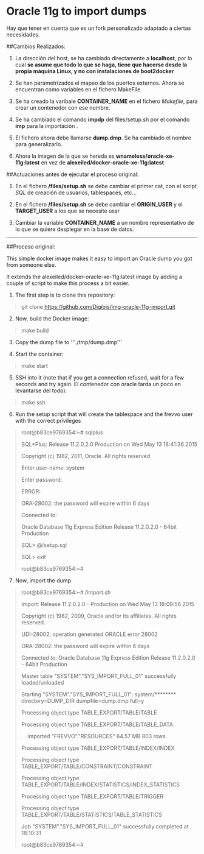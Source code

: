 # Oracle 11g to import dumps

Hay que tener en cuenta que es un fork personalizado adaptado a ciertas necesidades.

##Cambios Realizados:

1. La dirección del host, se ha cambiado directamente a **localhost**, por lo cual **se asume que todo lo que se haga, tiene que hacerse desde la propia máquina Linux, y no con instalaciones de boot2docker**

2. Se han parametrizados el mapeo de los puertos externos. Ahora se encuentran como variables en el fichero MakeFile

3. Se ha creado la varibale **CONTAINER_NAME** en el fichero *Makefile*, para crear un contenedor con ese nombre.

4. Se ha cambiado el comando **impdp** del files/setup.sh por el comando **imp** para la importación .

5. El fichero ahora debe llamarse **dump.dmp**. Se ha cambiado el nombre para generalizarlo.

6. Ahora la imagen de la que se hereda es **wnameless/oracle-xe-11g:latest** en vez de **alexeiled/docker-oracle-xe-11g:latest**

##Actuaciones antes de ejecutar el proceso original:

1. En el fichero **/files/setup.sh** se debe cambiar el primer cat, con el script *SQL* de creación de usuarios, tablespaces, etc...

2. En el fichero **/files/setup.sh** se debe cambiar el **ORIGIN_USER** y el **TARGET_USER** a los que se necesite usar

3. Cambiar la variable **CONTAINER_NAME** a un nombre representativo de lo que se quiere desplegar en la base de datos.

---

##Proceso original:

This simple docker image makes it easy to import an Oracle dump you got from someone else.

It extends the alexeiled/docker-oracle-xe-11g:latest image by adding a couple of script to make this process a bit easier.

1. The first step is to clone this repository:

> git clone https://github.com/Digibis/img-oracle-11g-import.git

2. Now, build the Docker image:

> make build

3. Copy the dump file to '''./tmp/dump.dmp'''

4. Start the container:

> make start

5. SSH into it (note that if you get a connection refused, wait for a few seconds and try again. El contenedor con oracle tarda un poco en levantarse del todo):

> make ssh

6. Run the setup script that will create the tablespace and the frevvo user with the correct privileges

>
> root@b83ce9769354:~# sqlplus
>
> SQL*Plus: Release 11.2.0.2.0 Production on Wed May 13 18:41:36 2015
>
> Copyright (c) 1982, 2011, Oracle.  All rights reserved.
>
> Enter user-name: system
>
> Enter password:
>
> ERROR:
>
> ORA-28002: the password will expire within 6 days
>
>
>
> Connected to:
>
> Oracle Database 11g Express Edition Release 11.2.0.2.0 - 64bit Production
>
> SQL> @/setup.sql
>
> SQL> exit
>
> root@b83ce9769354:~#
>

7. Now, import the dump

> root@b83ce9769354:~# /import.sh
>
> Import: Release 11.2.0.2.0 - Production on Wed May 13 18:09:56 2015
>
> Copyright (c) 1982, 2009, Oracle and/or its affiliates.  All rights reserved.
>
> UDI-28002: operation generated ORACLE error 28002
>
> ORA-28002: the password will expire within 6 days
>
> Connected to: Oracle Database 11g Express Edition Release 11.2.0.2.0 - 64bit Production
>
> Master table "SYSTEM"."SYS_IMPORT_FULL_01" successfully loaded/unloaded
>
> Starting "SYSTEM"."SYS_IMPORT_FULL_01":  system/******** directory=DUMP_DIR dumpfile=dump.dmp full=y
>
> Processing object type TABLE_EXPORT/TABLE/TABLE
>
> Processing object type TABLE_EXPORT/TABLE/TABLE_DATA
>
> . . imported "FREVVO"."RESOURCES"                        64.57 MB     803 rows
>
> Processing object type TABLE_EXPORT/TABLE/INDEX/INDEX
>
> Processing object type TABLE_EXPORT/TABLE/CONSTRAINT/CONSTRAINT
>
> Processing object type TABLE_EXPORT/TABLE/INDEX/STATISTICS/INDEX_STATISTICS
>
> Processing object type TABLE_EXPORT/TABLE/TRIGGER
>
> Processing object type TABLE_EXPORT/TABLE/STATISTICS/TABLE_STATISTICS
>
> Job "SYSTEM"."SYS_IMPORT_FULL_01" successfully completed at 18:10:31
>
> root@b83ce9769354:~#

